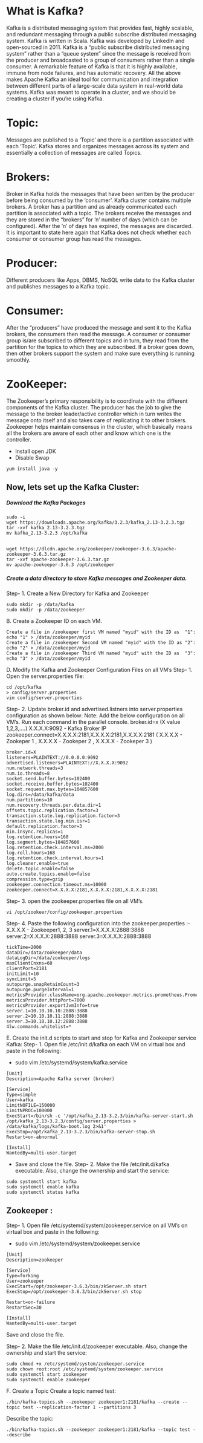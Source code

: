  # What is Kafka?
Kafka is a distributed messaging system that provides fast, highly scalable, and redundant messaging through a public subscribe distributed messaging system. Kafka is written in Scala. Kafka was developed by LinkedIn and open-sourced in 2011.
Kafka is a “public subscribe distributed messaging system” rather than a “queue system” since the message is received from the producer and broadcasted to a group of consumers rather than a single consumer.
A remarkable feature of Kafka is that it is highly available, immune from node failures, and has automatic recovery. All the above makes Apache Kafka an ideal tool for communication and integration between different parts of a large-scale data system in real-world data systems.
Kafka was meant to operate in a cluster, and we should be creating a cluster if you’re using Kafka.

# Topic:
Messages are published to a ‘Topic’ and there is a partition associated with each ‘Topic’. Kafka stores and organizes messages across its system and essentially a collection of messages are called Topics.
# Brokers:
Broker in Kafka holds the messages that have been written by the producer before being consumed by the ‘consumer’.
Kafka cluster contains multiple brokers. A broker has a partition and as already communicated each partition is associated with a topic. The brokers receive the messages and they are stored in the “brokers” for ’n’ number of days (which can be configured). After the ’n’ of days has expired, the messages are discarded. It is important to state here again that Kafka does not check whether each consumer or consumer group has read the messages.
# Producer:
Different producers like Apps, DBMS, NoSQL write data to the Kafka cluster and publishes messages to a Kafka topic.
# Consumer:
After the “producers” have produced the message and sent it to the Kafka brokers, the consumers then read the message. A consumer or consumer group is/are subscribed to different topics and in turn, they read from the partition for the topics to which they are subscribed. If a broker goes down, then other brokers support the system and make sure everything is running smoothly.
# ZooKeeper:
The Zookeeper’s primary responsibility is to coordinate with the different components of the Kafka cluster. The producer has the job to give the message to the broker leader/active controller which in turn writes the message onto itself and also takes care of replicating it to other brokers.
Zookeeper helps maintain consensus in the cluster, which basically means all the brokers are aware of each other and know which one is the controller.

- Install open JDK
- Disable Swap

```
yum install java -y
```

## Now, lets set up the Kafka Cluster:
##### Download the Kafka Packages

```
sudo -i
wget https://downloads.apache.org/kafka/3.2.3/kafka_2.13-3.2.3.tgz
tar -xvf kafka_2.13-3.2.3.tgz
mv kafka_2.13-3.2.3 /opt/kafka


wget https://dlcdn.apache.org/zookeeper/zookeeper-3.6.3/apache-zookeeper-3.6.3.tar.gz
tar -xvf apache-zookeeper-3.6.3.tar.gz
mv apache-zookeeper-3.6.3 /opt/zookeeper
```
##### Create a data directory to store Kafka messages and Zookeeper data.

Step- 1. Create a New Directory for Kafka and Zookeeper
```
sudo mkdir -p /data/kafka
sudo mkdir -p /data/zookeeper
```
B. Create a Zookeeper ID on each VM.
```
Create a file in /zookeeper first VM named "myid" with the ID as  "1":
echo "1" > /data/zookeeper/myid
Create a file in /zookeeper Second VM named "myid" with the ID as "2":
echo "2" > /data/zookeeper/myid
Create a file in /zookeeper Third VM named "myid" with the ID as  "3":
echo "3" > /data/zookeeper/myid
```
D. Modify the Kafka and Zookeeper Configuration Files on all VM’s
Step- 1. Open the server.properties file:
```
cd /opt/kafka
> config/server.properties
vim config/server.properties
```
Step- 2. Update broker.id and advertised.listners into server.properties configuration as shown below:
Note: Add the below configuration on all VM’s. Run each command in the parallel console.
broker.id=x (X value 1,2,3,....)
X.X.X.X:9092 - Kafka Broker IP
zookeeper.connect=X.X.X.X:2181,X.X.X.X:2181,X.X.X.X:2181 ( X.X.X.X - Zookeper 1 , X.X.X.X - Zookeper 2 , X.X.X.X - Zookeper 3 )
```
broker.id=X
listeners=PLAINTEXT://0.0.0.0:9092
advertised.listeners=PLAINTEXT://X.X.X.X:9092
num.network.threads=3
num.io.threads=8
socket.send.buffer.bytes=102400
socket.receive.buffer.bytes=102400
socket.request.max.bytes=104857600
log.dirs=/data/kafka/data
num.partitions=10
num.recovery.threads.per.data.dir=1
offsets.topic.replication.factor=3
transaction.state.log.replication.factor=3
transaction.state.log.min.isr=1
default.replication.factor=3
min.insync.replicas=1
log.retention.hours=168
log.segment.bytes=104857600
log.retention.check.interval.ms=2000
log.roll.hours=168
log.retention.check.interval.hours=1
log.cleaner.enable=true
delete.topic.enable=false
auto.create.topics.enable=false
compression.type=gzip
zookeeper.connection.timeout.ms=10000
zookeeper.connect=X.X.X.X:2181,X.X.X.X:2181,X.X.X.X:2181
```
Step- 3. open the zookeeper.properties file on all VM’s.
```
vi /opt/zookeer/config/zookeeper.properties
```
Step- 4. Paste the following configuration into the zookeeper.properties :-
X.X.X.X - Zookeeper1, 2, 3
server.1=X.X.X.X:2888:3888
server.2=X.X.X.X:2888:3888
server.3=X.X.X.X:2888:3888
```
tickTime=2000
dataDir=/data/zookeeper/data
dataLogDir=/data/zookeeper/logs
maxClientCnxns=60
clientPort=2181
initLimit=10
syncLimit=5
autopurge.snapRetainCount=3
autopurge.purgeInterval=1
metricsProvider.className=org.apache.zookeeper.metrics.prometheus.PrometheusMetricsProvider
metricsProvider.httpPort=7000
metricsProvider.exportJvmInfo=true
server.1=10.10.10.10:2888:3888
server.2=10.10.10.11:2888:3888
server.3=10.10.10.12:2888:3888
4lw.commands.whitelist=*
```
E. Create the init.d scripts to start and stop for Kafka and Zookeeper service
Kafka:
Step- 1. Open file /etc/init.d/kafka on each VM on virtual box and paste in the following:

- sudo vim /etc/systemd/system/kafka.service
```
[Unit]
Description=Apache Kafka server (broker)

[Service]
Type=simple
User=kafka
LimitNOFILE=150000
LimitNPROC=100000
ExecStart=/bin/sh -c '/opt/kafka_2.13-3.2.3/bin/kafka-server-start.sh /opt/kafka_2.13-3.2.3/config/server.properties > /data/kafka/logs/kafka-boot.log 2>&1'
ExecStop=/opt/kafka_2.13-3.2.3/bin/kafka-server-stop.sh
Restart=on-abnormal

[Install]
WantedBy=multi-user.target
```
- Save and close the file.
Step- 2. Make the file /etc/init.d/kafka executable. Also, change the ownership and start the service:
```
sudo systemctl start kafka
sudo systemctl enable kafka
sudo systemctl status kafka
```

## Zookeeper :
Step- 1. Open file /etc/systemd/system/zookeeper.service on all VM’s on virtual box and paste in the following:
- sudo vim /etc/systemd/system/zookeeper.service

```
[Unit]
Description=zookeeper

[Service]
Type=forking
User=zookeeper
ExecStart=/opt/zookeeper-3.6.3/bin/zkServer.sh start
ExecStop=/opt/zookeeper-3.6.3/bin/zkServer.sh stop

Restart=on-failure
RestartSec=30

[Install]
WantedBy=multi-user.target
```

Save and close the file.

Step- 2. Make the file /etc/init.d/zookeeper executable. Also, change the ownership and start the service:
```
sudo chmod +x /etc/systemd/system/zookeeper.service
sudo chown root:root /etc/systemd/system/zookeeper.service
sudo systemctl start zookeeper 
sudo systemctl enable zookeeper 
```
F. Create a Topic
Create a topic named test:
```
./bin/kafka-topics.sh --zookeeper zookeeper1:2181/kafka --create --topic test --replication-factor 1 --partitions 3
```
Describe the topic:
```
./bin/kafka-topics.sh --zookeeper zookeeper1:2181/kafka --topic test --describe
```
